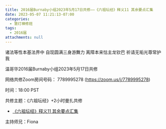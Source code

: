 ```yaml
---
title: 2016届Burnaby小组2023年5月17日共修——《六祖坛经》释义11 其余要点汇集
date: 2023-05-07 11:21:13-07:00
categories:
  - 慧灯禅修班
tags:
  - 2016届
attachments: null
---
```

诸法等性本基法界中 自现圆满三身游舞力 离障本来怙主龙钦巴 祈请无垢光尊常护我

温哥华2016届Burnaby小组2023年5月17日共修

网络共修Zoom房间号码： 7789995278 (<https://zoom.us/j/7789995278>)

时间：18:00 PST

共修主题：《六祖坛经》+2小时曼扎共修

* [《六祖坛经》释义11 其余要点汇集](https://fohuifayu.com/index.php/huideng-jiangtang/jingdian-jiedu/liuzu-tanjing/4197-l19034)


主持师兄：Fiona
